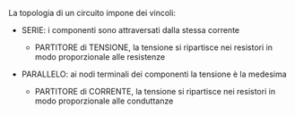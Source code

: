 La topologia di un circuito impone dei vincoli:
- SERIE: i componenti sono attraversati dalla stessa corrente
	- PARTITORE di TENSIONE, la tensione si ripartisce nei resistori in modo proporzionale alle resistenze
	
- PARALLELO: ai nodi terminali dei componenti la tensione è la medesima
	- PARTITORE di CORRENTE, la tensione si ripartisce nei resistori in modo proporzionale alle conduttanze